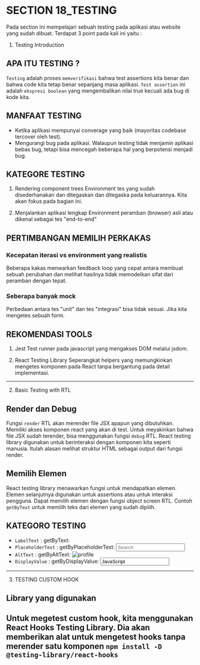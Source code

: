 # SECTION 18_TESTING

Pada section ini mempelajari sebuah testing pada aplikasi atau website yang sudah dibuat. Terdapat 3 point pada kali ini yaitu :

1. Testing Introduction

## APA ITU TESTING ?

`Testing` adalah proses `memverifikasi` bahwa test assertions kita benar dan bahwa code kita tetap benar sepanjang masa aplikasi. `Test assertion` ini adalah `ekspresi boolean` yang mengembalikan nilai true kecuali ada bug di kode kita.

## MANFAAT TESTING

- Ketika aplikasi mempunyai converage yang baik (mayoritas codebase tercover oleh test).
- Mengurangi bug pada aplikasi. Walaupun testing tidak menjamin aplikasi bebas bug, tetapi bisa mencegah beberapa hal yang berpotensi menjadi bug.

## KATEGORE TESTING

1. Rendering component trees
   Environment tes yang sudah disederhanakan dan ditegaskan dan ditegaska pada keluarannya. Kita akan fokus pada bagian ini.

2. Menjalankan aplikasi lengkap
   Environment peramban (browser) asli atau dikenal sebagai tes "end-to-end"

## PERTIMBANGAN MEMILIH PERKAKAS

### Kecepatan iterasi vs environment yang realistis

Beberapa kakas menwarkan feedback loop yang cepat antara membuat sebuah perubahan dan melihat hasilnya tidak memodelkan sifat dari peramban dengan tepat.

### Seberapa banyak mock

Perbedaan antara tes "unit" dan tes "integrasi" bisa tidak sesuai. Jika kita mengetes sebuah form.

## REKOMENDASI TOOLS

1. Jest
   Test runner pada javascript yang mengakses DOM melalui jsdom.

2. React Testing Library
   Seperangkat helpers yang memungkinkan mengetes komponen pada React tanpa bergantung pada detail implementasi.

---

2. Basic Testing with RTL

## Render dan Debug

Fungsi `render` RTL akan merender file JSX apapun yang dibutuhkan. Memiliki akses komponen react yang akan di test. Untuk meyakinkan bahwa file JSX sudah terender, bisa menggunakan fungsi `debug` RTL. React testing library digunakan untuk berinteraksi dengan komponen kita seperti manusia. Itulah alasan melihat struktur HTML sebagai output dari fungsi render.

## Memilih Elemen

React testing library menawarkan fungsi untuk mendapatkan elemen. Elemen selanjutnya digunakan untuk assertions atau untuk interaksi pengguna. Dapat memilih elemen dengan fungsi object screen RTL. Contoh `getByText` untuk memilih teks dari elemen yang sudah dipilih.

## KATEGORO TESTING

- `LabelText` : getByText: <label for="search"/>
- `PlaceholderText` : getByPlaceholderText: <input placeholder="Search"/>
- `AltText` : getByAltText: <img alt="profile"/>
- `DisplayValue` : getByDisplayValue: <input value="JavaScript"/>

---

3. TESTING CUSTOM HOOK

## Library yang digunakan

## Untuk megetest custom hook, kita menggunakan React Hooks Testing Library. Dia akan memberikan alat untuk mengetest hooks tanpa merender satu komponen `npm install -D @testing-library/react-hooks`
